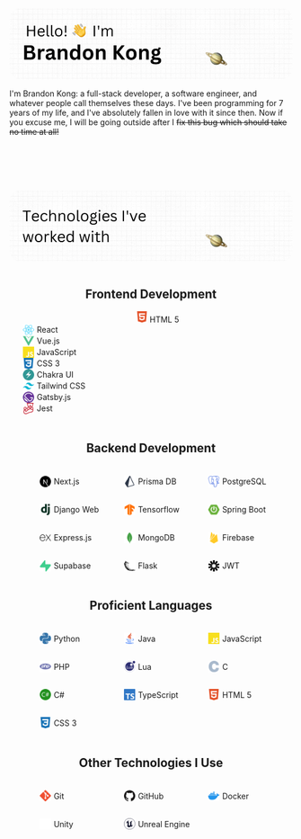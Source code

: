 <img src="./files/header.gif" style="border-radius:20px"/>

<br />
<p>
    I'm Brandon Kong: a full-stack developer, a software engineer, and whatever people call themselves these days. I've been programming for 7 years of my life, and I've absolutely fallen in love with it since then. Now if you excuse me, I will be going outside after I 
    <del>fix this bug which should take no time at all!</del>
</p>

<br />
<br />
<br />
<br />

<p align="center">
    <img src="./files/tech2.gif"  style="border-radius:20px"/>
</p>
<div align="center">
    <div style="display: flex; flex-direction: column; gap: 5px">
        <div
        align="center"
        >
            <h2>Frontend Development</h2>
            <ul>
                <div ><img src="./files/icons/html5-color.svg" width='20px' /> HTML 5</div>
                <div style="display: flex; align-items: center; gap: 5px"><img src="./files/icons/react-color.svg" width='20px' /> React</div>
                <div style="display: flex; align-items: center; gap: 5px"><img src="./files/icons/vuedotjs-color.svg" width='20px' /> Vue.js</div>
                <div style="display: flex; align-items: center; gap: 5px"><img src="./files/icons/javascript-color.svg" width='20px' /> JavaScript</div>
                <div style="display: flex; align-items: center; gap: 5px"><img src="./files/icons/css3-color.svg" width='20px' /> CSS 3</div>
                <div style="display: flex; align-items: center; gap: 5px"><img src="./files/icons/chakraui-color.svg" width='20px' /> Chakra UI</div>
                <div style="display: flex; align-items: center; gap: 5px"><img src="./files/icons/tailwindcss-color.svg" width='20px' /> Tailwind CSS</div>
                <div style="display: flex; align-items: center; gap: 5px"><img src="./files/icons/gatsby-color.svg" width='20px' /> Gatsby.js</div>
                <div style="display: flex; align-items: center; gap: 5px"><img src="./files/icons/jest-color.svg" width='20px' /> Jest</div>
            </ul>
        </div>
         <div
        style="display: flex; flex-direction: column; gap: 5px"
        >
            <h2>Backend Development</h2>
            <ul style="list-style: none; display: grid; grid-template-columns: repeat(3, 120px); grid-gap: 30px; justify-content: center">
                <div style="display: flex; align-items: center; gap: 5px"><img src="./files/icons/nextdotjs-color.svg" width='20px' /> Next.js</div>
                <div style="display: flex; align-items: center; gap: 5px"><img src="./files/icons/prisma-color.svg" width='20px' /> Prisma DB</div>
                <div style="display: flex; align-items: center; gap: 5px"><img src="./files/icons/postgresql-color.svg" width='20px' /> PostgreSQL</div>
                <div style="display: flex; align-items: center; gap: 5px"><img src="./files/icons/django-color.svg" width='20px' /> Django Web</div>
                <div style="display: flex; align-items: center; gap: 5px"><img src="./files/icons/tensorflow-color.svg" width='20px' /> Tensorflow</div>
                <div style="display: flex; align-items: center; gap: 5px"><img src="./files/icons/springboot-color.svg" width='20px' /> Spring Boot</div>
                <div style="display: flex; align-items: center; gap: 5px"><img src="./files/icons/express-color.svg" width='20px' /> Express.js</div>
                <div style="display: flex; align-items: center; gap: 5px"><img src="./files/icons/mongodb-color.svg" width='20px' /> MongoDB</div>
                 <div style="display: flex; align-items: center; gap: 5px"><img src="./files/icons/firebase-color.svg" width='20px' /> Firebase</div>
                <div style="display: flex; align-items: center; gap: 5px"><img src="./files/icons/supabase-color.svg" width='20px' /> Supabase</div>
                <div style="display: flex; align-items: center; gap: 5px"><img src="./files/icons/flask-color.svg" width='20px' /> Flask</div>
                <div style="display: flex; align-items: center; gap: 5px"><img src="./files/icons/jsonwebtokens-color.svg" width='20px' /> JWT</div>
            </ul>
        </div>
         <div
        style="display: flex; flex-direction: column; gap: 5px"
        >
            <h2>Proficient Languages</h2>
            <ul style="list-style: none; display: grid; grid-template-columns: repeat(3, 120px); grid-gap: 30px; justify-content: center">
                <div style="display: flex; align-items: center; gap: 5px"><img src="./files/icons/python-color.svg" width='20px' /> Python</div>
                <div style="display: flex; align-items: center; gap: 5px"><img src="./files/icons/java-color.png" width='20px' /> Java</div>
                <div style="display: flex; align-items: center; gap: 5px"><img src="./files/icons/javascript-color.svg" width='20px' /> JavaScript</div>
                <div style="display: flex; align-items: center; gap: 5px"><img src="./files/icons/php-color.svg" width='20px' /> PHP</div>
                <div style="display: flex; align-items: center; gap: 5px"><img src="./files/icons/lua-color.svg" width='20px' /> Lua</div>
                <div style="display: flex; align-items: center; gap: 5px"><img src="./files/icons/c-color.svg" width='20px' /> C</div>
                <div style="display: flex; align-items: center; gap: 5px"><img src="./files/icons/csharp-color.svg" width='20px' /> C#</div>
                <div style="display: flex; align-items: center; gap: 5px"><img src="./files/icons/typescript-color.svg" width='20px' /> TypeScript</div>
                 <div style="display: flex; align-items: center; gap: 5px"><img src="./files/icons/html5-color.svg" width='20px' /> HTML 5</div>
                <div style="display: flex; align-items: center; gap: 5px"><img src="./files/icons/css3-color.svg" width='20px' /> CSS 3</div>
            </ul>
        </div>
         <div
        style="display: flex; flex-direction: column; gap: 5px; "
        >
            <h2>Other Technologies I Use</h2>
            <ul style="list-style: none; display: grid; grid-template-columns: repeat(3, 120px); grid-gap: 30px; justify-content: center"">
                <div style="display: flex; align-items: center; gap: 5px"><img src="./files/icons/git-color.svg" width='20px' /> Git</div>
                <div style="display: flex; align-items: center; gap: 5px"><img src="./files/icons/github-color.svg" width='20px' /> GitHub</div>
                <div style="display: flex; align-items: center; gap: 5px"><img src="./files/icons/docker-color.svg" width='20px' /> Docker</div>
                <div style="display: flex; align-items: center; gap: 5px"><img src="./files/icons/unity-color.svg" width='20px' /> Unity</div>
                <div style="display: flex; align-items: center; gap: 5px"><img src="./files/icons/unrealengine-color.svg" width='20px' /> Unreal Engine</div>
            </ul>
        </div>
    </div>
</div>

<style>h1,h2,h3,h4 { border-bottom: 0; } </style>
